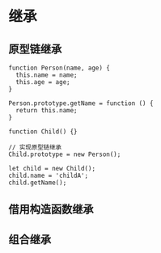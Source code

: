 # 继承

## 原型链继承

    function Person(name, age) {
      this.name = name;
      this.age = age;
    }

    Person.prototype.getName = function () {
      return this.name;
    }

    function Child() {}

    // 实现原型链继承
    Child.prototype = new Person();

    let child = new Child();
    child.name = 'childA';
    child.getName();



## 借用构造函数继承

## 组合继承